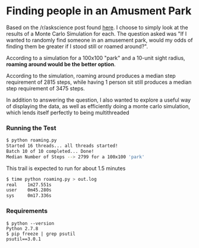 # Finding people in an Amusment Park

Based on the /r/askscience post found [here](https://www.reddit.com/r/askscience/comments/35uljq/if_i_wanted_to_randomly_find_someone_in_an/). I choose to simply look at the results of a Monte Carlo Simulation for each. The question asked was "If I wanted to randomly find someone in an amusement park, would my odds of finding them be greater if I stood still or roamed around?".

According to a simulation for a 100x100 "park" and a 10-unit sight radius, **roaming around would be the better option**. 

According to the simulation, roaming around produces a median step requirement of 2815 steps, while having 1 person sit still produces a median step requirement of 3475 steps.

In addition to answering the question, I also wanted to explore a useful way of displaying the data, as well as efficiently doing a monte carlo simulation, which lends itself perfectly to being multithreaded

### Running the Test
```bash
$ python roaming.py
Started 16 threads... all threads started!
Batch 10 of 10 completed... Done!
Median Number of Steps --> 2799 for a 100x100 'park'
```

This trail is expected to run for about 1.5 minutes

```bash
$ time python roaming.py > out.log
real	1m27.551s
user	0m45.280s
sys		0m17.336s
```

### Requirements
```shell
$ python --version
Python 2.7.8
$ pip freeze | grep psutil
psutil==3.0.1
```
